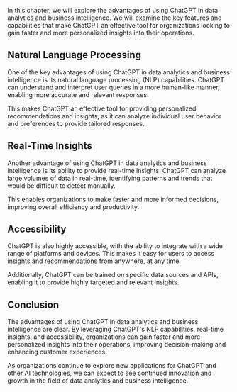 

In this chapter, we will explore the advantages of using ChatGPT in data analytics and business intelligence. We will examine the key features and capabilities that make ChatGPT an effective tool for organizations looking to gain faster and more personalized insights into their operations.

Natural Language Processing
---------------------------

One of the key advantages of using ChatGPT in data analytics and business intelligence is its natural language processing (NLP) capabilities. ChatGPT can understand and interpret user queries in a more human-like manner, enabling more accurate and relevant responses.

This makes ChatGPT an effective tool for providing personalized recommendations and insights, as it can analyze individual user behavior and preferences to provide tailored responses.

Real-Time Insights
------------------

Another advantage of using ChatGPT in data analytics and business intelligence is its ability to provide real-time insights. ChatGPT can analyze large volumes of data in real-time, identifying patterns and trends that would be difficult to detect manually.

This enables organizations to make faster and more informed decisions, improving overall efficiency and productivity.

Accessibility
-------------

ChatGPT is also highly accessible, with the ability to integrate with a wide range of platforms and devices. This makes it easy for users to access insights and recommendations from anywhere, at any time.

Additionally, ChatGPT can be trained on specific data sources and APIs, enabling it to provide highly targeted and relevant insights.

Conclusion
----------

The advantages of using ChatGPT in data analytics and business intelligence are clear. By leveraging ChatGPT's NLP capabilities, real-time insights, and accessibility, organizations can gain faster and more personalized insights into their operations, improving decision-making and enhancing customer experiences.

As organizations continue to explore new applications for ChatGPT and other AI technologies, we can expect to see continued innovation and growth in the field of data analytics and business intelligence.
